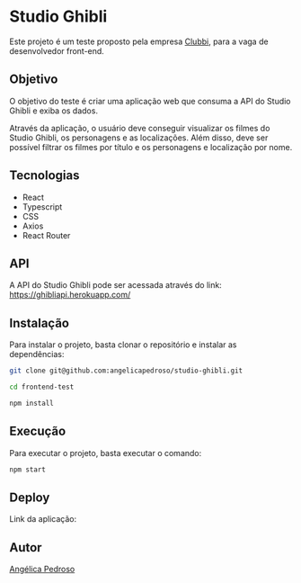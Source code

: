 # Studio Ghibli

Este projeto é um teste proposto pela empresa [Clubbi](https://www.clubbi.com.br/), para a vaga de desenvolvedor front-end.

## Objetivo

O objetivo do teste é criar uma aplicação web que consuma a API do Studio Ghibli e exiba os dados.

Através da aplicação, o usuário deve conseguir visualizar os filmes do Studio Ghibli, os personagens e as localizações. Além disso, deve ser possível filtrar os filmes por título e os personagens e localização por nome.  

## Tecnologias

- React
- Typescript
- CSS
- Axios
- React Router

## API

A API do Studio Ghibli pode ser acessada através do link: https://ghibliapi.herokuapp.com/

## Instalação

Para instalar o projeto, basta clonar o repositório e instalar as dependências:

```bash
git clone git@github.com:angelicapedroso/studio-ghibli.git

cd frontend-test

npm install
```

## Execução

Para executar o projeto, basta executar o comando:

```bash
npm start
```

## Deploy

Link da aplicação:

## Autor

[Angélica Pedroso](https://www.linkedin.com/in/angelicapedroso/)
